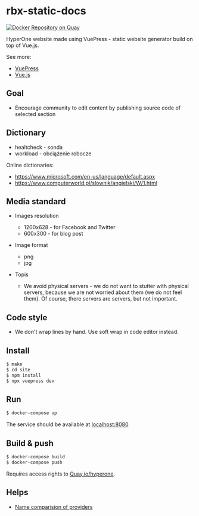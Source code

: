 # rbx-static-docs

[![Docker Repository on Quay](https://quay.io/repository/hyperone/rbx-static-docs/status "Docker Repository on Quay")](https://quay.io/repository/hyperone/rbx-static-docs)

HyperOne website made using VuePress - static website generator build on top of Vue.js.

See more:

 * [VuePress](https://vuepress.vuejs.org/)
 * [Vue.js](http://vuejs.org/)

## Goal

 * Encourage community to edit content by publishing source code of selected section

## Dictionary

 * healtcheck - sonda
 * workload - obciążenie robocze

Online dictionaries:

 * https://www.microsoft.com/en-us/language/default.aspx
 * https://www.computerworld.pl/slownik/angielski/W/1.html

## Media standard

* Images resolution
  - 1200x628 - for Facebook and Twitter
  - 600x300 - for blog post

* Image format
  - png
  - jpg
  
* Topis
    * We avoid physical servers - we do not want to stutter with physical servers, because we are not worried about them (we do not feel them). Of course, there servers are servers, but not important.

## Code style

* We don't wrap lines by hand. Use soft wrap in code editor instead.

## Install

```bash
$ make
$ cd site
$ npm install
$ npx vuepress dev
```

## Run

```bash
$ docker-compose up
```

The service should be available at [localhost:8080](http://localhost:8080/)

## Build & push

```bash
$ docker-compose build
$ docker-compose push
```

Requires access rights to [Quay.io/hyperone](https://quay.io/repository/hyperone).

## Helps

* [Name comparision of providers](https://docs.google.com/spreadsheets/d/17ukWwekH0PVzY_MTmPA4UMZ45xywK0Lt_2GXFbGG03Q/edit#gid=0)
